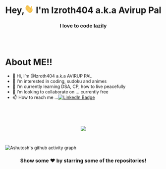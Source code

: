 <h1 align="center">Hey,<img src="https://raw.githubusercontent.com/ABSphreak/ABSphreak/master/gifs/Hi.gif" width="30px"> I'm Izroth404 a.k.a Avirup Pal</a>
 <h3 align="center">I love to code lazily</h3>
<br>
<br>
<h1>About ME!!</h1>

- 👋 Hi, I’m @Izroth404 a.k.a AVIRUP PAL
- 👀 I’m interested in coding, sudoku and animes
- 🌱 I’m currently learning DSA, CP, how to live peacefully
- 💞️ I’m looking to collaborate on ... currently free
- 📫 How to reach me ...<a href="https://www.linkedin.com/in/avirup-pal-6323b0192/"><img src="https://img.shields.io/badge/-Connect-0077B5?style=social&amp;labelColor=0077B5&amp;logo=LinkedIn&amp;link=https://www.linkedin.com/in/avirup-pal-6323b0192/" alt="LinkedIn Badge"></a>      

<br>

</p>
<br>
<p align="center"><img align="center" src="https://github-readme-stats.vercel.app/api?username=Izroth404&show_icons=true&theme=radical&title_color=fff&icon_color=79ff97&text_color=9f9f9f&bg_color=151515"  /></a> </p>
<br>

![Ashutosh's github activity graph](https://activity-graph.herokuapp.com/graph?username=Izroth404&theme=dracula)
<br>
<div align="center">

### Show some ❤️ by starring some of the repositories!

</div>

<!---
Izroth404/Izroth404 is a ✨ special ✨ repository because its `README.md` (this file) appears on your GitHub profile.
You can click the Preview link to take a look at your changes.

<p align="center"> <img src="https://komarev.com/ghpvc/?username=Izroth404&label=Profile%20views&color=0e75b6&style=flat" alt="Izroth404" /> </p></h1>

--->
